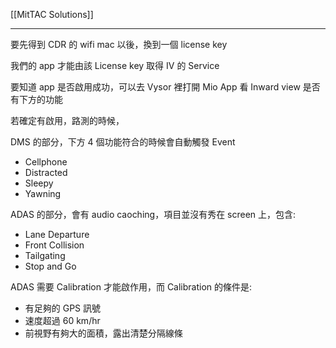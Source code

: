 [[MitTAC Solutions]]

---



要先得到 CDR 的 wifi mac 以後，換到一個 license key

我們的 app 才能由該 License key 取得 IV 的 Service

要知道 app 是否啟用成功，可以去 Vysor 裡打開 Mio App 看 Inward view 是否有下方的功能

若確定有啟用，路測的時候，

DMS 的部分，下方 4 個功能符合的時候會自動觸發 Event
- Cellphone
- Distracted
- Sleepy
- Yawning

ADAS 的部分，會有 audio caoching，項目並沒有秀在 screen 上，包含: 
- Lane Departure
- Front Collision
- Tailgating
- Stop and Go

ADAS 需要 Calibration 才能啟作用，而 Calibration 的條件是: 
- 有足夠的 GPS 訊號
- 速度超過 60 km/hr
- 前視野有夠大的面積，露出清楚分隔線條